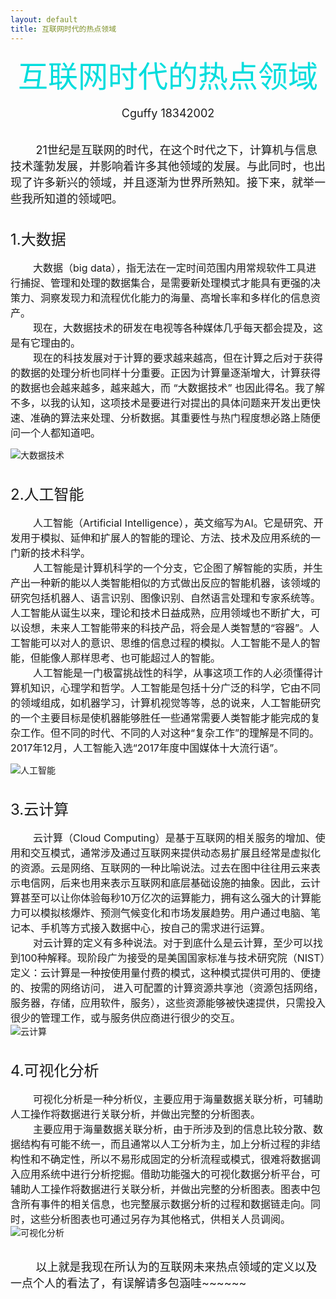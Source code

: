 ```yaml
---
layout: default
title: 互联网时代的热点领域
---
```

<center><font size="7" font face="楷体" font color="#00dddd">互联网时代的热点领域</font></center><br>
<font size="4"><center>Cguffy 18342002</center></font><br><br>
<font size="4">&nbsp;&nbsp;&nbsp;&nbsp;&nbsp;&nbsp;&nbsp;&nbsp;21世纪是互联网的时代，在这个时代之下，计算机与信息技术蓬勃发展，并影响着许多其他领域的发展。与此同时，也出现了许多新兴的领域，并且逐渐为世界所熟知。接下来，就举一些我所知道的领域吧。</font><br><br><br>
<font size="5">1.大数据</font><br><br>
<font size="3">&nbsp;&nbsp;&nbsp;&nbsp;&nbsp;&nbsp;&nbsp;&nbsp;大数据（big data），指无法在一定时间范围内用常规软件工具进行捕捉、管理和处理的数据集合，是需要新处理模式才能具有更强的决策力、洞察发现力和流程优化能力的海量、高增长率和多样化的信息资产。<br>&nbsp;&nbsp;&nbsp;&nbsp;&nbsp;&nbsp;&nbsp;&nbsp;现在，大数据技术的研发在电视等各种媒体几乎每天都会提及，这是有它理由的。<br>&nbsp;&nbsp;&nbsp;&nbsp;&nbsp;&nbsp;&nbsp;&nbsp;现在的科技发展对于计算的要求越来越高，但在计算之后对于获得的数据的处理分析也同样十分重要。正因为计算量逐渐增大，计算获得的数据也会越来越多，越来越大，而 “大数据技术” 也因此得名。我了解不多，以我的认知，这项技术是要进行对提出的具体问题来开发出更快速、准确的算法来处理、分析数据。其重要性与热门程度想必路上随便问一个人都知道吧。</font><br>

![](https://timgsa.baidu.com/timg?image&quality=80&size=b9999_10000&sec=1547051873703&di=b470dc5b392745db4a132df4d3292634&imgtype=0&src=http%3A%2F%2Fimg2.ctoutiao.com%2Fuploads%2F2017%2F05%2F09%2Fee0dbf44ef43db518717a8d05f5f4e0f.jpg "大数据技术")<br><br><br>
<font size="5">2.人工智能</font><br><br>
<font size="3">&nbsp;&nbsp;&nbsp;&nbsp;&nbsp;&nbsp;&nbsp;&nbsp;人工智能（Artificial Intelligence），英文缩写为AI。它是研究、开发用于模拟、延伸和扩展人的智能的理论、方法、技术及应用系统的一门新的技术科学。<br>&nbsp;&nbsp;&nbsp;&nbsp;&nbsp;&nbsp;&nbsp;&nbsp;人工智能是计算机科学的一个分支，它企图了解智能的实质，并生产出一种新的能以人类智能相似的方式做出反应的智能机器，该领域的研究包括机器人、语言识别、图像识别、自然语言处理和专家系统等。人工智能从诞生以来，理论和技术日益成熟，应用领域也不断扩大，可以设想，未来人工智能带来的科技产品，将会是人类智慧的“容器”。人工智能可以对人的意识、思维的信息过程的模拟。人工智能不是人的智能，但能像人那样思考、也可能超过人的智能。<br>&nbsp;&nbsp;&nbsp;&nbsp;&nbsp;&nbsp;&nbsp;&nbsp;人工智能是一门极富挑战性的科学，从事这项工作的人必须懂得计算机知识，心理学和哲学。人工智能是包括十分广泛的科学，它由不同的领域组成，如机器学习，计算机视觉等等，总的说来，人工智能研究的一个主要目标是使机器能够胜任一些通常需要人类智能才能完成的复杂工作。但不同的时代、不同的人对这种“复杂工作”的理解是不同的。2017年12月，人工智能入选“2017年度中国媒体十大流行语”。</font><br>

![](http://img.jdzj.com/jdzjnews/636767936401065715.jpg "人工智能")<br><br><br>
<font size="5">3.云计算</font><br><br>
<font size="3">&nbsp;&nbsp;&nbsp;&nbsp;&nbsp;&nbsp;&nbsp;&nbsp;云计算（Cloud Computing）是基于互联网的相关服务的增加、使用和交互模式，通常涉及通过互联网来提供动态易扩展且经常是虚拟化的资源。云是网络、互联网的一种比喻说法。过去在图中往往用云来表示电信网，后来也用来表示互联网和底层基础设施的抽象。因此，云计算甚至可以让你体验每秒10万亿次的运算能力，拥有这么强大的计算能力可以模拟核爆炸、预测气候变化和市场发展趋势。用户通过电脑、笔记本、手机等方式接入数据中心，按自己的需求进行运算。<br>&nbsp;&nbsp;&nbsp;&nbsp;&nbsp;&nbsp;&nbsp;&nbsp;对云计算的定义有多种说法。对于到底什么是云计算，至少可以找到100种解释。现阶段广为接受的是美国国家标准与技术研究院（NIST）定义：云计算是一种按使用量付费的模式，这种模式提供可用的、便捷的、按需的网络访问， 进入可配置的计算资源共享池（资源包括网络，服务器，存储，应用软件，服务），这些资源能够被快速提供，只需投入很少的管理工作，或与服务供应商进行很少的交互。</font><br>
![](https://timgsa.baidu.com/timg?image&quality=80&size=b9999_10000&sec=1547052450026&di=ae274928403dac886acfe004c047ddd8&imgtype=0&src=http%3A%2F%2Fwww.d1net.com%2Fuploadfile%2F2014%2F0912%2F20140912051904770.jpg "云计算")<br><br><br>
<font size="5">4.可视化分析</font><br><br>
<font size="3">&nbsp;&nbsp;&nbsp;&nbsp;&nbsp;&nbsp;&nbsp;&nbsp;可视化分析是一种分析仪，主要应用于海量数据关联分析，可辅助人工操作将数据进行关联分析，并做出完整的分析图表。<br>&nbsp;&nbsp;&nbsp;&nbsp;&nbsp;&nbsp;&nbsp;&nbsp;主要应用于海量数据关联分析，由于所涉及到的信息比较分散、数据结构有可能不统一，而且通常以人工分析为主，加上分析过程的非结构性和不确定性，所以不易形成固定的分析流程或模式，很难将数据调入应用系统中进行分析挖掘。借助功能强大的可视化数据分析平台，可辅助人工操作将数据进行关联分析，并做出完整的分析图表。图表中包含所有事件的相关信息，也完整展示数据分析的过程和数据链走向。同时，这些分析图表也可通过另存为其他格式，供相关人员调阅。</font><br>
![](https://timgsa.baidu.com/timg?image&quality=80&size=b9999_10000&sec=1547052659638&di=73e685d9af8597e209b984fccfb891b7&imgtype=0&src=http%3A%2F%2Fimg.zcool.cn%2Fcommunity%2F016eec587dbca8a801219c77f802f8.jpg%40900w_1l_2o_100sh.jpg "可视化分析")<br><br>

<font size="4">&nbsp;&nbsp;&nbsp;&nbsp;&nbsp;&nbsp;&nbsp;&nbsp;以上就是我现在所认为的互联网未来热点领域的定义以及一点个人的看法了，有误解请多包涵哇~~~~~~</font><br>